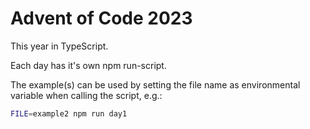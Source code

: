 # Advent of Code 2023

This year in TypeScript.

Each day has it's own npm run-script.

The example(s) can be used by setting the file name as environmental variable when calling the script, e.g.:

```sh
FILE=example2 npm run day1
```
